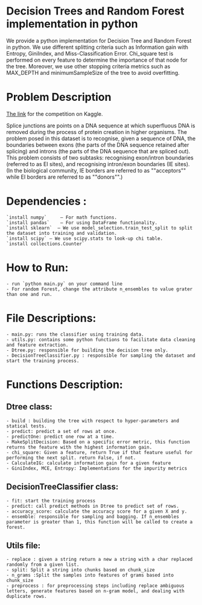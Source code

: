 # Decision Trees and Random Forest implementation in python

We provide a python implementation for Decision Tree and Random Forest in python. We use different splitting criteria such as Information gain with Entropy, GiniIndex, and Miss-Classification Error. Chi_square test is performed on every feature to determine the importance of that node for the tree. Moreover, we use other stopping criteria metrics such as MAX_DEPTH and minimumSampleSize of the tree to avoid overfitting.

# Problem Description
[The link](https://www.kaggle.com/c/cs529project1-2022/overview) for the competition on Kaggle.

Splice junctions are points on a DNA sequence at which superfluous DNA is removed during the process of protein creation in higher organisms. The problem posed in this dataset is to recognise, given a sequence of DNA, the boundaries between exons (the parts of the DNA sequence retained after splicing) and introns (the parts of the DNA sequence that are spliced out). This problem consists of two subtasks: recognising exon/intron boundaries (referred to as EI sites), and recognising intron/exon boundaries (IE sites). (In the biological community, IE borders are referred to as ""acceptors"" while EI borders are referred to as ""donors"".)


# Dependencies :
	`install numpy`  	— For math functions.
	`install pandas` 	— For using DataFrame functionality.
	`install sklearn`  — We use model_selection.train_test_split to split the dataset into training and validation.
	`install scipy`	— We use scipy.stats to look-up chi table.
	`install collections.Counter`


# How to Run:
	- run `python main.py` on your command line
	- For random Forest, change the attribute n_ensembles to value grater than one and run.

# File Descriptions:

	- main.py: runs the classifier using training data.
	- utils.py: contains some python functions to facilitate data cleaning and feature extraction.
	- Dtree.py: responsible for building the decision tree only.
	- DecisionTreeClassifier.py : responsible for sampling the dataset and start the training process.


# Functions Description:

## Dtree class:
	- build : building the tree with respect to hyper-parameters and statical tests.
	- predict: predict a set of rows at once.
	- predictOne: predict one row at a time.
	- MakeSplitDecision: Based on a specific error metric, this function returns the feature with the highest information gain.
	- chi_square: Given a feature, return True if that feature useful for performing the next split. return False, if not.
	- CalculateIG: calculate information gain for a given feature
	- GiniIndex, MCE, Entropy: Implementations for the impurity metrics


## DecisionTreeClassifier class:
	- fit: start the training process
	- predict: call predict methods in Dtree to predict set of rows.
	- accuracy_score: calculate the accuracy score for a given X and y.
	- ensemble: responsible for sampling and bagging. If n_ensembles parameter is greater than 1, this function will be called to create a forest.


## Utils file:
	- replace : given a string return a new a string with a char replaced randomly from a given list.
	- split: Split a string into chunks based on chunk_size
	- n_grams :Split the samples into features of grams based into chunk_size
	- preprocess : for preprocessing steps including replace ambiguous letters, generate features based on n-gram model, and dealing with duplicate rows.
